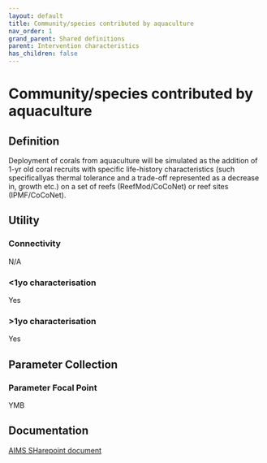 ```yaml
---
layout: default
title: Community/species contributed by aquaculture
nav_order: 1
grand_parent: Shared definitions
parent: Intervention characteristics
has_children: false
---
```

# Community/species contributed by aquaculture
<!-- 
{: .no_toc .text-delta }
* TOC
{:toc} -->

## Definition

Deployment of corals from aquaculture will be simulated as the addition of 1-yr old coral recruits with specific life-history characteristics (such specificallyas thermal tolerance and a trade-off represented as a decrease in, growth etc.) on a set of reefs (ReefMod/CoCoNet) or reef sites (IPMF/CoCoNet). 

## Utility 
### Connectivity

N/A

### <1yo characterisation

Yes 

### >1yo characterisation

Yes 

## Parameter Collection
### Parameter Focal Point

YMB

## Documentation

[AIMS SHarepoint document](https://aimsgovau.sharepoint.com/:w:/r/sites/RRAPMDS/_layouts/15/Doc.aspx?sourcedoc=%7B29094931-0C78-4E5E-A569-DE704A93116B%7D&file=Parameter_cultured_corals_NEW.docx)